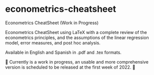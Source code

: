 # econometrics-cheatsheet
Econometrics CheatSheet (Work in Progress)

Econometrics CheatSheet using LaTeX with a complete review of the econometrics principles, and the assumptions of the linear regression model, error measures, and post hoc analysis.

Available in English and Spanish in .pdf and .tex formats.

:construction: Currently is a work in progress, an usable and more comprehensive version is scheduled to be released at the first week of 2022. :construction:
